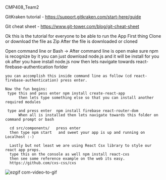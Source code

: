 CMP408_Team2

GitKraken tutorial - https://support.gitkraken.com/start-here/guide

Git cheat sheet - https://www.git-tower.com/blog/git-cheat-sheet

Ok this is the tutorial for everyone to be able to run the App
First thing Clone or download the file as Zip
After the file is downloaded or cloned

Open command line or Bash 
 -> After command line is open make sure npm is recognize by  it you can just download node.js and it will be install for you
 ok after you have install node.js now then lets navigate towards react-firebase-authentication forlder
 
    you can accomplish this inside command line as follow (cd react-firebase-authentication) press enter.
    
    Now the fun begins:
     type this and pess enter npm install create-react-app
          then lets type something else so that you can install another required modules 
         
     type and press enter  npm install firebase react-router-dom 
          When all is installed then lets navigate towards this folder on command prompt or bash
          
      cd src/components/   press enter
      then type npm start   and sweet your app is up and running on Localhost :-)
      
      Lastly but not least we are using React Csx library to style our react app props.
      type this on the console as well npm install react-cxs
      then see some reference example on the web its easy.
      https://github.com/cxs-css/cxs
      
      
![ezgif com-video-to-gif](https://user-images.githubusercontent.com/1584604/46384667-5becdd80-c685-11e8-9f8d-8ffb0d34ac0f.gif)

